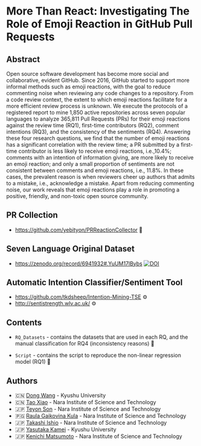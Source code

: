 # More Than React: Investigating The Role of Emoji Reaction in GitHub Pull Requests
## Abstract
Open source software development has become more social and collaborative, evident GitHub. Since 2016, GitHub started to support more informal methods such as emoji reactions, with the goal to reduce commenting noise when reviewing any code changes to a repository. From a code review context, the extent to which emoji reactions facilitate for a more efficient review process is unknown. We execute the protocols of a registered report to mine 1,850 active repositories across seven popular languages to analyze 365,811 Pull Requests (PRs) for their emoji reactions against the review time (RQ1), first-time contributors (RQ2), comment intentions (RQ3), and the consistency of the sentiments (RQ4). Answering these four research questions, we find that the number of emoji reactions has a significant correlation with the review time; a PR submitted by a first-time contributor is less likely to receive emoji reactions, i.e.,10.4%;  comments with an intention of information giving, are more likely to receive an emoji reaction; and only a small proportion of sentiments are not consistent between comments and emoji reactions, i.e., 11.8%.  In these cases, the prevalent reason is when reviewers cheer up authors that admits to a mistake, i.e., acknowledge a mistake. Apart from reducing commenting noise, our work reveals that emoji reactions play a role in promoting a positive, friendly, and non-toxic open source community. 

## PR Collection 
* https://github.com/yebityon/PRReactionCollector 	:hammer:

## Seven Language Original Dataset
* https://zenodo.org/record/6941932#.YuUM17lBybs
<a href="https://doi.org/10.5281/zenodo.6941932"><img src="https://zenodo.org/badge/DOI/10.5281/zenodo.6941932.svg" alt="DOI"></a>

## Automatic Intention Classifier/Sentiment Tool 
* https://github.com/tkdsheep/Intention-Mining-TSE :gear:
* http://sentistrength.wlv.ac.uk/ :gear:

## Contents
* `RQ_Datasets` - contains the datasets that are used in each RQ, and the manual classification for RQ4 (inconsistency reasons) :floppy_disk:

* `Script` - contains the script to reproduce the non-linear regression model (RQ1) :crystal_ball:

		
## Authors
- :cn: [Dong Wang](https://dong-w.github.io/) - Kyushu University
- :cn: [Tao Xiao](https://tao-xiao.github.io/) - Nara Institute of Science and Technology
- :jp: [Teyon Son](https://yebityon.hatenablog.com/) - Nara Institute of Science and Technology
- :papua_new_guinea: [Raula Gaikovina Kula](https://raux.github.io/) - Nara Institute of Science and Technology
- :jp: [Takashi Ishio](https://hideakihata.github.io/) - Nara Institute of Science and Technology
- :jp: [Yasutaka Kamei](https://posl.ait.kyushu-u.ac.jp/~kamei/) - Kyushu University
- :jp: [Kenichi Matsumoto](https://matsumotokenichi.github.io/) - Nara Institute of Science and Technology
